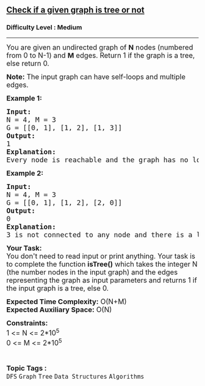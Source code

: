 <h2><a href="https://www.geeksforgeeks.org/problems/is-it-a-tree/0">Check if a given graph is tree or not</a></h2><h3>Difficulty Level : Medium</h3><hr><div class="problems_problem_content__Xm_eO"><p><span style="font-size: 18px;">You are given an undirected graph of <strong>N</strong> nodes (numbered from 0 to N-1) and <strong>M</strong> edges. Return 1 if the graph is a tree, else return 0.</span></p>
<p><span style="font-size: 18px;"><strong>Note:</strong> The input graph can have self-loops and multiple edges.</span></p>
<p><span style="font-size: 18px;"><strong>Example 1:</strong></span></p>
<pre><span style="font-size: 18px;"><strong>Input:</strong></span>
<span style="font-size: 18px;">N = 4, M = 3</span>
<span style="font-size: 18px;">G = [[0, 1], [1, 2], [1, 3]]</span>
<span style="font-size: 18px;"><strong>Output:</strong> <br>1</span>
<span style="font-size: 18px;"><strong>Explanation: <br></strong>Every node is reachable and the graph has no loops, so it is a tree</span>
</pre>
<p><span style="font-size: 18px;"><strong>Example 2:</strong></span></p>
<pre><span style="font-size: 18px;"><strong>Input:
</strong></span><span style="font-size: 18px;">N = 4, M = 3</span>
<span style="font-size: 18px;">G = [[0, 1], [1, 2], [2, 0]]</span>
<span style="font-size: 18px;"><strong>Output:</strong> <br>0</span>
<span style="font-size: 18px;"><strong>Explanation:</strong> <br>3 is not connected to any </span><span style="font-size: 18px;">node and there is a loop 0-&gt;1-&gt;2-&gt;0, so</span> <span style="font-size: 18px;">it is not a tree.</span>
</pre>
<p><span style="font-size: 18px;"><strong>Your Task:&nbsp;&nbsp;</strong><br>You don't need to read input or print anything. Your task is to complete the function&nbsp;<strong>isTree()</strong> which takes the integer N (the number nodes in the input graph) and the edges representing the graph as input parameters and returns 1 if the input graph is a tree, else 0.</span></p>
<p><span style="font-size: 18px;"><strong>Expected Time Complexity:</strong> O(N+M)<br><strong>Expected Auxiliary Space:</strong> O(N)</span></p>
<p><span style="font-size: 18px;"><strong>Constraints:</strong><br>1 &lt;= N &lt;= 2*10<sup>5</sup><br>0 &lt;= M &lt;= 2*10<sup>5</sup></span></p></div><br><p><span style=font-size:18px><strong>Topic Tags : </strong><br><code>DFS</code>&nbsp;<code>Graph</code>&nbsp;<code>Tree</code>&nbsp;<code>Data Structures</code>&nbsp;<code>Algorithms</code>&nbsp;